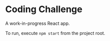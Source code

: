 # Coding Challenge

A work-in-progress React app.

To run, execute `npm start` from the project root.
